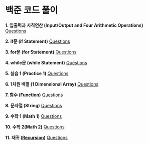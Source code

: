 # 백준 코드 풀이

**1. 입출력과 사칙연산 (Input/Output and Four Arithmetic Operations)** [Questions](https://www.acmicpc.net/step/1)

**2. if문 (if Statement)** [Questions](https://www.acmicpc.net/step/4)

**3. for문 (for Statement)** [Questions](https://www.acmicpc.net/step/3)

**4. while문 (while Statement)** [Questions](https://www.acmicpc.net/step/2)

**5. 실습 1 (Practice 1)** [Questions](https://www.acmicpc.net/step/48)

**6. 1차원 배열 (1 Dimensional Array)** [Questions](https://www.acmicpc.net/step/6)

**7. 함수 (Function)** [Questions](https://www.acmicpc.net/step/5)

**8. 문자열 (String)** [Questions](https://www.acmicpc.net/step/7)

**9. 수학 1 (Math 1)** [Questions](https://www.acmicpc.net/step/8)

**10. 수학 2(Math 2)** [Questions](https://www.acmicpc.net/step/10)

**11. 재귀 ([Recursion](https://github.com/David-Donghyun-Kim/Baekjoon))** [Questions](https://www.acmicpc.net/step/19)
